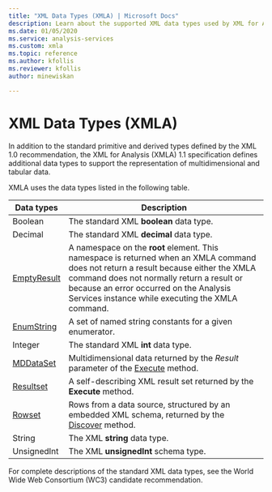 ```yaml
---
title: "XML Data Types (XMLA) | Microsoft Docs"
description: Learn about the supported XML data types used by XML for Analysis (XMLA).
ms.date: 01/05/2020
ms.service: analysis-services
ms.custom: xmla
ms.topic: reference
ms.author: kfollis
ms.reviewer: kfollis
author: minewiskan

---
```

# XML Data Types (XMLA)

  In addition to the standard primitive and derived types defined by the XML 1.0 recommendation, the XML for Analysis (XMLA) 1.1 specification defines additional data types to support the representation of multidimensional and tabular data.  
  
 XMLA uses the data types listed in the following table.  
  
|Data types|Description|  
|----------------|-----------------|  
|Boolean|The standard XML **boolean** data type.|  
|Decimal|The standard XML **decimal** data type.|  
|[EmptyResult](../xml-data-types/emptyresult-data-type-xmla.md)|A namespace on the **root** element. This namespace is returned when an XMLA command does not return a result because either the XMLA command does not normally return a result or because an error occurred on the Analysis Services instance while executing the XMLA command.|  
|[EnumString](../xml-data-types/enumstring-data-type-xmla.md)|A set of named string constants for a given enumerator.|  
|Integer|The standard XML **int** data type.|  
|[MDDataSet](../xml-data-types/mddataset-data-type-xmla.md)|Multidimensional data returned by the *Result* parameter of the [Execute](../xml-elements-methods-execute.md) method.|  
|[Resultset](../xml-data-types/resultset-data-type-xmla.md)|A self-describing XML result set returned by the **Execute** method.|  
|[Rowset](../xml-data-types/rowset-data-type-xmla.md)|Rows from a data source, structured by an embedded XML schema, returned by the [Discover](../xml-elements-methods-discover.md) method.|  
|String|The XML **string** data type.|  
|UnsignedInt|The XML **unsignedInt** schema type.|  
  
 For complete descriptions of the standard XML data types, see the World Wide Web Consortium (WC3) candidate recommendation.